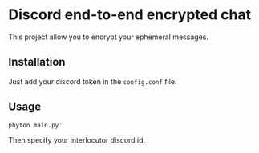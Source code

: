 # Discord end-to-end encrypted chat

This project allow you to encrypt your ephemeral messages.

## Installation

Just add your discord token in the ```config.conf``` file.


## Usage

```bash
phyton main.py'
```
Then specify your interlocutor discord id.
